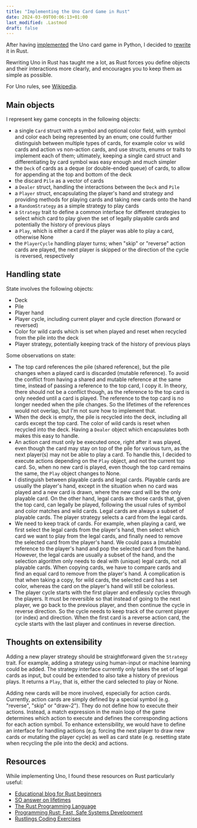```yaml
---
title: "Implementing the Uno Card Game in Rust"
date: 2024-03-09T00:06:13+01:00
last_modified: .Lastmod
draft: false
---
```


After having [implemented](https://github.com/mloning/uno-py/) the Uno card game in Python, I decided to [rewrite](https://github.com/mloning/uno-rs) it in Rust. 

Rewriting Uno in Rust has taught me a lot, as Rust forces you define objects and their interactions more clearly, and encourages you to keep them as simple as possible.

For Uno rules, see [Wikipedia](<https://en.m.wikipedia.org/wiki/Uno_(card_game)>).

## Main objects

I represent key game concepts in the following objects: 

* a single `Card` struct with a symbol and optional color field, with symbol and color each being represented by an enum; one could further distinguish between multiple types of cards, for example color vs wild cards and action vs non-action cards, and use structs, enums or traits to implement each of them; ultimately, keeping a single card struct and differentiating by card symbol was easy enough and much simpler
* the `Deck` of cards as a deque (or double-ended queue) of cards, to allow for appending at the top and bottom of the deck
* the discard `Pile` as a vector of cards
* a `Dealer` struct, handling the interactions between the `Deck` and `Pile`
* a `Player` struct, encapsulating the player's hand and strategy and providing methods for playing cards and taking new cards onto the hand
* a `RandomStrategy` as a simple strategy to play cards 
* a `Strategy` trait to define a common interface for different strategies to select which card to play given the set of legally playable cards and potentially the history of previous plays
* a `Play`, which is either a card if the player was able to play a card, otherwise None
* the `PlayerCycle` handling player turns; when "skip" or "reverse" action cards are played, the next player is skipped or the direction of the cycle is reversed, respectively

## Handling state 

State involves the following objects:

* Deck
* Pile
* Player hand
* Player cycle, including current player and cycle direction (forward or reversed)
* Color for wild cards which is set when played and reset when recycled from the pile into the deck
* Player strategy, potentially keeping track of the history of previous plays 

Some observations on state:

* The top card references the pile (shared reference), but the pile changes when a played card is discarded (mutable reference). To avoid the conflict from having a shared and mutable reference at the same time, instead of passing a reference to the top card, I copy it. In theory, there should not be a conflict though, as the reference to the top card is only needed until a card is played. The reference to the top card is no longer needed when the pile changes. So the lifetimes of the references would not overlap, but I'm not sure how to implement that.
* When the deck is empty, the pile is recycled into the deck, including all cards except the top card. The color of wild cards is reset when recycled into the deck. Having a `Dealer` object which encapsulates both makes this easy to handle.
* An action card must only be executed once, right after it was played, even though the card may stay on top of the pile for various turn, as the next player(s) may not be able to play a card. To handle this, I decided to execute actions depending on the `Play` object, and not the current top card. So, when no new card is played, even though the top card remains the same, the `Play` object changes to None. 
* I distinguish between playable cards and legal cards. Playable cards are usually the player's hand, except in the situation when no card was played and a new card is drawn, where the new card will be the only playable card. On the other hand, legal cards are those cards that, given the top card, can legally be played, following the usual rules of symbol and color matches and wild cards. Legal cards are always a subset of playable cards. The player strategy selects a card from the legal cards. 
* We need to keep track of cards. For example, when playing a card, we first select the legal cards from the player's hand, then select which card we want to play from the legal cards, and finally need to remove the selected card from the player's hand. We could pass a (mutable) reference to the player's hand and pop the selected card from the hand. However, the legal cards are usually a subset of the hand, and the selection algorithm only needs to deal with (unique) legal cards, not all playable cards. When copying cards, we have to compare cards and find an equal card to remove from the player's hand. A complication is that when taking a copy, for wild cards, the selected card has a set color, whereas the card on the player's hand will still be colorless.
* The player cycle starts with the first player and endlessly cycles through the players. It must be reversible so that instead of going to the next player, we go back to the previous player, and then continue the cycle in reverse direction. So the cycle needs to keep track of the current player (or index) and direction. When the first card is a reverse action card, the cycle starts with the last player and continues in reverse direction. 

## Thoughts on extensibility

Adding a new player strategy should be straightforward given the `Strategy` trait. For example, adding a strategy using human-input or machine learning could be added. The strategy interface currently only takes the set of legal cards as input, but could be extended to also take a history of previous plays. It returns a `Play`, that is, either the card selected to play or None.

Adding new cards will be more involved, especially for action cards. Currently, action cards are simply defined by a special symbol (e.g. "reverse", "skip" or "draw-2"). They do not define how to execute their actions. Instead, a match expression in the main loop of the game determines which action to execute and defines the corresponding actions for each action symbol. To enhance extensibility, we would have to define an interface for handling actions (e.g. forcing the next player to draw new cards or mutating the player cycle) as well as card state (e.g. resetting state when recycling the pile into the deck) and actions. 

## Resources

While implementing Uno, I found these resources on Rust particularly useful:

* [Educational blog for Rust beginners](https://github.com/pretzelhammer/rust-blog/tree/master)
* [SO answer on lifetimes](https://stackoverflow.com/a/70674633/9334962)
* [The Rust Programming Language](https://doc.rust-lang.org/book/title-page.html)
* [Programming Rust: Fast, Safe Systems Development](https://www.goodreads.com/book/show/25550614-programming-rust)
* [Rustlings Coding Exercises](https://github.com/rust-lang/rustlings)


